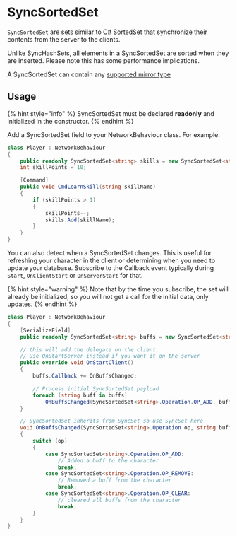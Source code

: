 # SyncSortedSet

`SyncSortedSet` are sets similar to C# [SortedSet](https://docs.microsoft.com/en-us/dotnet/api/system.collections.generic.sortedset-1) that synchronize their contents from the server to the clients.

Unlike SyncHashSets, all elements in a SyncSortedSet are sorted when they are inserted. Please note this has some performance implications.

A SyncSortedSet can contain any [supported mirror type](../data-types.md)

## Usage <a href="#usage" id="usage"></a>

{% hint style="info" %}
SyncSortedSet must be declared **readonly** and initialized in the constructor.
{% endhint %}

Add a SyncSortedSet field to your NetworkBehaviour class. For example:

```csharp
class Player : NetworkBehaviour
{
    public readonly SyncSortedSet<string> skills = new SyncSortedSet<string>();
    int skillPoints = 10;

    [Command]
    public void CmdLearnSkill(string skillName)
    {
        if (skillPoints > 1)
        {
            skillPoints--;
            skills.Add(skillName);
        }
    }
}
```

You can also detect when a SyncSortedSet changes. This is useful for refreshing your character in the client or determining when you need to update your database. Subscribe to the Callback event typically during `Start`, `OnClientStart` or `OnServerStart` for that.

{% hint style="warning" %}
Note that by the time you subscribe, the set will already be initialized, so you will not get a call for the initial data, only updates.
{% endhint %}

```csharp
class Player : NetworkBehaviour
{
    [SerializeField]
    public readonly SyncSortedSet<string> buffs = new SyncSortedSet<string>();

    // this will add the delegate on the client.
    // Use OnStartServer instead if you want it on the server
    public override void OnStartClient()
    {
        buffs.Callback += OnBuffsChanged;

        // Process initial SyncSortedSet payload
        foreach (string buff in buffs)
            OnBuffsChanged(SyncSortedSet<string>.Operation.OP_ADD, buff);
    }

    // SyncSortedSet inherits from SyncSet so use SyncSet here
    void OnBuffsChanged(SyncSortedSet<string>.Operation op, string buff)
    {
        switch (op)
        {
            case SyncSortedSet<string>.Operation.OP_ADD:
                // Added a buff to the character
                break;
            case SyncSortedSet<string>.Operation.OP_REMOVE:
                // Removed a buff from the character
                break;
            case SyncSortedSet<string>.Operation.OP_CLEAR:
                // cleared all buffs from the character
                break;
        }
    }
}
```
